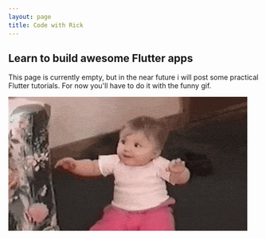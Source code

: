 ```yaml
---
layout: page
title: Code with Rick
---
```


## Learn to build awesome Flutter apps

This page is currently empty, but in the near future i will post some
practical Flutter tutorials. For now you'll have to do it with the funny
gif.

![Funny baby reaction ice cream](./assets/images/funny-icegif-8.gif)

